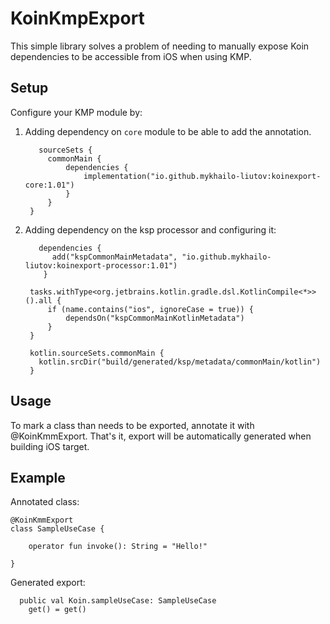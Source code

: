 # KoinKmpExport

This simple library solves a problem of needing to manually expose Koin dependencies to be accessible from iOS when using KMP. 

## Setup

Configure your KMP module by:

1. Adding dependency on `core` module to be able to add the annotation.

   ```
      sourceSets {
        commonMain {
            dependencies {
                implementation("io.github.mykhailo-liutov:koinexport-core:1.01")
            }
        }
    }
   ```
2. Adding dependency on the ksp processor and configuring it:

   ```
      dependencies {
         add("kspCommonMainMetadata", "io.github.mykhailo-liutov:koinexport-processor:1.01")
       }

    tasks.withType<org.jetbrains.kotlin.gradle.dsl.KotlinCompile<*>>().all {
        if (name.contains("ios", ignoreCase = true)) {
            dependsOn("kspCommonMainKotlinMetadata")
        }
    }

    kotlin.sourceSets.commonMain {
      kotlin.srcDir("build/generated/ksp/metadata/commonMain/kotlin")
    }
   ```

## Usage

To mark a class than needs to be exported, annotate it with @KoinKmmExport. That's it, export will be automatically generated when building iOS target.

## Example

Annotated class:

```
@KoinKmmExport
class SampleUseCase {

    operator fun invoke(): String = "Hello!"

}
```

Generated export:

```
  public val Koin.sampleUseCase: SampleUseCase
    get() = get()
```
